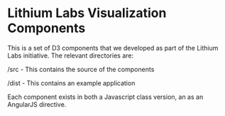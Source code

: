 Lithium Labs Visualization Components
=====================================

This is a set of D3 components that we developed as part of the Lithium Labs initiative. The relevant directories are:

/src - This contains the source of the components

/dist - This contains an example application

Each component exists in both a Javascript class version, an as an AngularJS directive.
